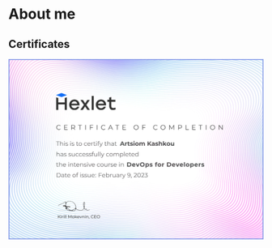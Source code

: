 # About me

## Certificates

![Hexlet DevOps](https://github.com/pochka15/about/blob/main/Artsiom_Kashkou_DevOps.png)
